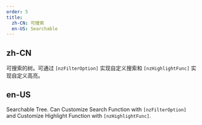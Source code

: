 ```yaml
---
order: 5
title:
  zh-CN: 可搜索
  en-US: Searchable
---
```


## zh-CN

可搜索的树。可通过 `[nzFilterOption]` 实现自定义搜索和 `[nzHighlightFunc]` 实现自定义高亮。

## en-US

Searchable Tree. Can Customize Search Function with `[nzFilterOption]` and Customize Highlight Function with `[nzHighlightFunc]`.